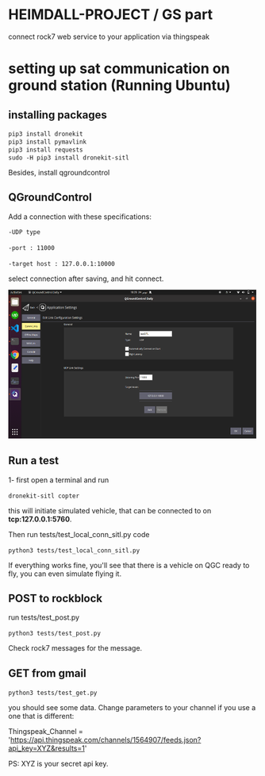 # HEIMDALL-PROJECT / GS part
connect rock7 web service to your application via thingspeak

# setting up sat communication on ground station (Running Ubuntu)


## **installing packages**
```
pip3 install dronekit 
pip3 install pymavlink
pip3 install requests
sudo -H pip3 install dronekit-sitl
```

Besides, install qgroundcontrol


## **QGroundControl**

Add a connection with these specifications:

    -UDP type

    -port : 11000
    
    -target host : 127.0.0.1:10000

select connection after saving, and hit connect.

<img src="images/5.png" width="500" height="300">



## **Run a test**

1- first open a terminal and run

`dronekit-sitl copter`

this will initiate simulated vehicle, that can be connected to on **tcp:127.0.0.1:5760**.

Then run tests/test_local_conn_sitl.py code

`python3 tests/test_local_conn_sitl.py`

If everything works fine, you'll see that there is a vehicle on QGC ready to fly, you can even simulate flying it. 


## **POST to rockblock**

run tests/test_post.py

`python3 tests/test_post.py`

Check rock7 messages for the message.


## **GET from gmail**

`python3 tests/test_get.py`

you should see some data. Change parameters to your channel if you use a one that is different:

Thingspeak_Channel = 'https://api.thingspeak.com/channels/1564907/feeds.json?api_key=XYZ&results=1'

PS: XYZ is your secret api key.

